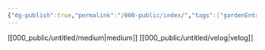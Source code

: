 ```yaml
---
{"dg-publish":true,"permalink":"/000-public/index/","tags":["gardenEntry"],"created":"2024-11-05T20:24:18.792+09:00"}
---
```


[[000_public/untitled/medium\|medium]]
[[000_public/untitled/velog\|velog]]
